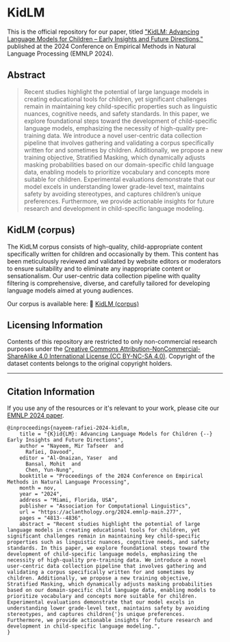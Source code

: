 # KidLM

This is the official repository for our paper, titled ["KidLM: Advancing Language Models for Children – Early Insights and Future Directions,"](https://aclanthology.org/2024.emnlp-main.277/) published at the 2024 Conference on Empirical Methods in Natural Language Processing (EMNLP 2024).





## Abstract

> Recent studies highlight the potential of large language models in creating educational tools for children, yet significant challenges remain in maintaining key child-specific properties such as linguistic nuances, cognitive needs, and safety standards. In this paper, we explore foundational steps toward the development of child-specific language models, emphasizing the necessity of high-quality pre-training data. We introduce a novel user-centric data collection pipeline that involves gathering and validating a corpus specifically written for and sometimes by children. Additionally, we propose a new training objective, Stratified Masking, which dynamically adjusts masking probabilities based on our domain-specific child language data, enabling models to prioritize vocabulary and concepts more suitable for children. Experimental evaluations demonstrate that our model excels in understanding lower grade-level text, maintains safety by avoiding stereotypes, and captures children’s unique preferences. Furthermore, we provide actionable insights for future research and development in child-specific language modeling.


## KidLM (corpus)

The KidLM corpus consists of high-quality, child-appropriate content specifically written for children and occasionally by them. This content has been meticulously reviewed and validated by website editors or moderators to ensure suitability and to eliminate any inappropriate content or sensationalism. Our user-centric data collection pipeline with quality filtering is comprehensive, diverse, and carefully tailored for developing language models aimed at young audiences. 


Our corpus is available here: 🤗 [KidLM (corpus)](https://huggingface.co/datasets/tafseer-nayeem/KidLM-corpus)



## Licensing Information

Contents of this repository are restricted to only non-commercial research purposes under the [Creative Commons Attribution-NonCommercial-ShareAlike 4.0 International License (CC BY-NC-SA 4.0)](https://creativecommons.org/licenses/by-nc-sa/4.0/). Copyright of the dataset contents belongs to the original copyright holders.

---

## Citation Information

If you use any of the resources or it's relevant to your work, please cite our [EMNLP 2024 paper](https://aclanthology.org/2024.emnlp-main.277/). 

```
@inproceedings{nayeem-rafiei-2024-kidlm,
    title = "{K}id{LM}: Advancing Language Models for Children {--} Early Insights and Future Directions",
    author = "Nayeem, Mir Tafseer  and
      Rafiei, Davood",
    editor = "Al-Onaizan, Yaser  and
      Bansal, Mohit  and
      Chen, Yun-Nung",
    booktitle = "Proceedings of the 2024 Conference on Empirical Methods in Natural Language Processing",
    month = nov,
    year = "2024",
    address = "Miami, Florida, USA",
    publisher = "Association for Computational Linguistics",
    url = "https://aclanthology.org/2024.emnlp-main.277",
    pages = "4813--4836",
    abstract = "Recent studies highlight the potential of large language models in creating educational tools for children, yet significant challenges remain in maintaining key child-specific properties such as linguistic nuances, cognitive needs, and safety standards. In this paper, we explore foundational steps toward the development of child-specific language models, emphasizing the necessity of high-quality pre-training data. We introduce a novel user-centric data collection pipeline that involves gathering and validating a corpus specifically written for and sometimes by children. Additionally, we propose a new training objective, Stratified Masking, which dynamically adjusts masking probabilities based on our domain-specific child language data, enabling models to prioritize vocabulary and concepts more suitable for children. Experimental evaluations demonstrate that our model excels in understanding lower grade-level text, maintains safety by avoiding stereotypes, and captures children{'}s unique preferences. Furthermore, we provide actionable insights for future research and development in child-specific language modeling.",
}
```